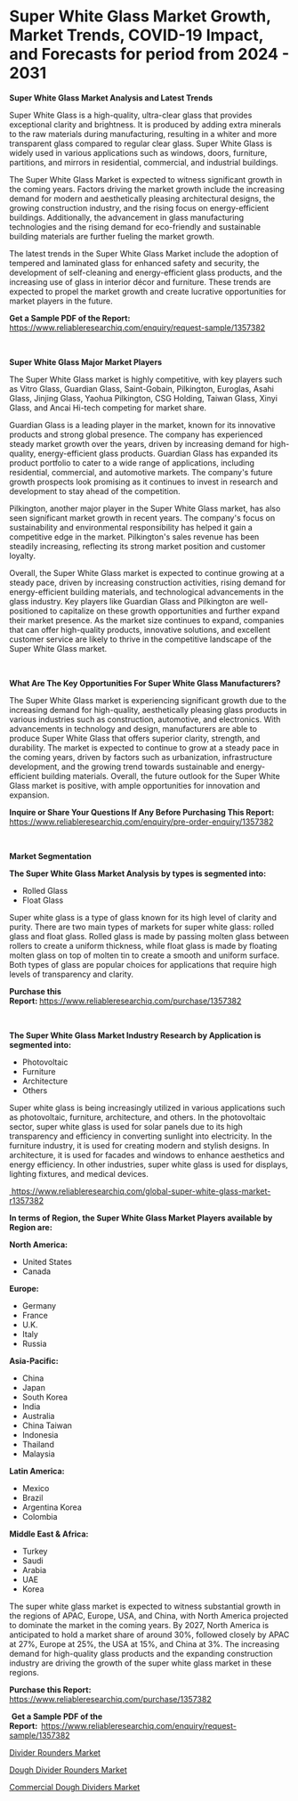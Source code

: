 <p><h1>Super White Glass Market Growth, Market Trends, COVID-19 Impact, and Forecasts for period from 2024 - 2031</h1></p><p><strong>Super White Glass Market Analysis and Latest Trends</strong></p>
<p><p>Super White Glass is a high-quality, ultra-clear glass that provides exceptional clarity and brightness. It is produced by adding extra minerals to the raw materials during manufacturing, resulting in a whiter and more transparent glass compared to regular clear glass. Super White Glass is widely used in various applications such as windows, doors, furniture, partitions, and mirrors in residential, commercial, and industrial buildings.</p><p>The Super White Glass Market is expected to witness significant growth in the coming years. Factors driving the market growth include the increasing demand for modern and aesthetically pleasing architectural designs, the growing construction industry, and the rising focus on energy-efficient buildings. Additionally, the advancement in glass manufacturing technologies and the rising demand for eco-friendly and sustainable building materials are further fueling the market growth.</p><p>The latest trends in the Super White Glass Market include the adoption of tempered and laminated glass for enhanced safety and security, the development of self-cleaning and energy-efficient glass products, and the increasing use of glass in interior décor and furniture. These trends are expected to propel the market growth and create lucrative opportunities for market players in the future.</p></p>
<p><strong>Get a Sample PDF of the Report:&nbsp;</strong> <a href="https://www.reliableresearchiq.com/enquiry/request-sample/1357382">https://www.reliableresearchiq.com/enquiry/request-sample/1357382</a></p>
<p>&nbsp;</p>
<p><strong>Super White Glass Major Market Players</strong></p>
<p><p>The Super White Glass market is highly competitive, with key players such as Vitro Glass, Guardian Glass, Saint-Gobain, Pilkington, Euroglas, Asahi Glass, Jinjing Glass, Yaohua Pilkington, CSG Holding, Taiwan Glass, Xinyi Glass, and Ancai Hi-tech competing for market share. </p><p>Guardian Glass is a leading player in the market, known for its innovative products and strong global presence. The company has experienced steady market growth over the years, driven by increasing demand for high-quality, energy-efficient glass products. Guardian Glass has expanded its product portfolio to cater to a wide range of applications, including residential, commercial, and automotive markets. The company's future growth prospects look promising as it continues to invest in research and development to stay ahead of the competition.</p><p>Pilkington, another major player in the Super White Glass market, has also seen significant market growth in recent years. The company's focus on sustainability and environmental responsibility has helped it gain a competitive edge in the market. Pilkington's sales revenue has been steadily increasing, reflecting its strong market position and customer loyalty.</p><p>Overall, the Super White Glass market is expected to continue growing at a steady pace, driven by increasing construction activities, rising demand for energy-efficient building materials, and technological advancements in the glass industry. Key players like Guardian Glass and Pilkington are well-positioned to capitalize on these growth opportunities and further expand their market presence. As the market size continues to expand, companies that can offer high-quality products, innovative solutions, and excellent customer service are likely to thrive in the competitive landscape of the Super White Glass market.</p></p>
<p>&nbsp;</p>
<p><strong>What Are The Key Opportunities For Super White Glass Manufacturers?</strong></p>
<p><p>The Super White Glass market is experiencing significant growth due to the increasing demand for high-quality, aesthetically pleasing glass products in various industries such as construction, automotive, and electronics. With advancements in technology and design, manufacturers are able to produce Super White Glass that offers superior clarity, strength, and durability. The market is expected to continue to grow at a steady pace in the coming years, driven by factors such as urbanization, infrastructure development, and the growing trend towards sustainable and energy-efficient building materials. Overall, the future outlook for the Super White Glass market is positive, with ample opportunities for innovation and expansion.</p></p>
<p><strong>Inquire or Share Your Questions If Any Before Purchasing This Report:</strong> <a href="https://www.reliableresearchiq.com/enquiry/pre-order-enquiry/1357382">https://www.reliableresearchiq.com/enquiry/pre-order-enquiry/1357382</a></p>
<p>&nbsp;</p>
<p><strong>Market Segmentation</strong></p>
<p><strong>The Super White Glass Market Analysis by types is segmented into:</strong></p>
<p><ul><li>Rolled Glass</li><li>Float Glass</li></ul></p>
<p><p>Super white glass is a type of glass known for its high level of clarity and purity. There are two main types of markets for super white glass: rolled glass and float glass. Rolled glass is made by passing molten glass between rollers to create a uniform thickness, while float glass is made by floating molten glass on top of molten tin to create a smooth and uniform surface. Both types of glass are popular choices for applications that require high levels of transparency and clarity.</p></p>
<p><strong>Purchase this Report:&nbsp;</strong><a href="https://www.reliableresearchiq.com/purchase/1357382">https://www.reliableresearchiq.com/purchase/1357382</a></p>
<p>&nbsp;</p>
<p><strong>The Super White Glass Market Industry Research by Application is segmented into:</strong></p>
<p><ul><li>Photovoltaic</li><li>Furniture</li><li>Architecture</li><li>Others</li></ul></p>
<p><p>Super white glass is being increasingly utilized in various applications such as photovoltaic, furniture, architecture, and others. In the photovoltaic sector, super white glass is used for solar panels due to its high transparency and efficiency in converting sunlight into electricity. In the furniture industry, it is used for creating modern and stylish designs. In architecture, it is used for facades and windows to enhance aesthetics and energy efficiency. In other industries, super white glass is used for displays, lighting fixtures, and medical devices.</p></p>
<p><a href="https://www.reliableresearchiq.com/global-super-white-glass-market-r1357382">&nbsp;https://www.reliableresearchiq.com/global-super-white-glass-market-r1357382</a></p>
<p><strong>In terms of Region, the Super White Glass Market Players available by Region are:</strong></p>
<p>
    <p> <strong> North America: </strong>
        <ul>
            <li>United States</li>
            <li>Canada</li>
        </ul>
        </p> 
    <p> <strong> Europe: </strong>
        <ul>
            <li>Germany</li>
            <li>France</li>
            <li>U.K.</li>
            <li>Italy</li>
            <li>Russia</li>
        </ul>
        </p> 
    <p> <strong> Asia-Pacific: </strong>
        <ul>
            <li>China</li>
            <li>Japan</li>
            <li>South Korea</li>
            <li>India</li>
            <li>Australia</li>
            <li>China Taiwan</li>
            <li>Indonesia</li>
            <li>Thailand</li>
            <li>Malaysia</li>
        </ul>
        </p> 
    <p> <strong> Latin America: </strong>
        <ul>
            <li>Mexico</li>
            <li>Brazil</li>
            <li>Argentina Korea</li>
            <li>Colombia</li>
        </ul>
        </p> 
    <p> <strong> Middle East & Africa: </strong>
        <ul>
            <li>Turkey</li>
            <li>Saudi</li>
            <li>Arabia</li>
            <li>UAE</li>
            <li>Korea</li>
        </ul>
    </p>
    </p>
<p><p>The super white glass market is expected to witness substantial growth in the regions of APAC, Europe, USA, and China, with North America projected to dominate the market in the coming years. By 2027, North America is anticipated to hold a market share of around 30%, followed closely by APAC at 27%, Europe at 25%, the USA at 15%, and China at 3%. The increasing demand for high-quality glass products and the expanding construction industry are driving the growth of the super white glass market in these regions.</p></p>
<p><strong>Purchase this Report: </strong><a href="https://www.reliableresearchiq.com/purchase/1357382">https://www.reliableresearchiq.com/purchase/1357382</a></p>
<p>&nbsp;<strong>Get a Sample PDF of the Report:&nbsp;&nbsp;</strong><a href="https://www.reliableresearchiq.com/enquiry/request-sample/1357382">https://www.reliableresearchiq.com/enquiry/request-sample/1357382</a></p>
<p><strong></strong></p>
<p><p><a href="https://github.com/avakerr6577/Market-Research-Report-List-1/blob/main/divider-rounders-market.md">Divider Rounders Market</a></p><p><a href="https://github.com/jackCarlson644/Market-Research-Report-List-1/blob/main/dough-divider-rounders-market.md">Dough Divider Rounders Market</a></p><p><a href="https://github.com/courtnhaw34343/Market-Research-Report-List-1/blob/main/commercial-dough-dividers-market.md">Commercial Dough Dividers Market</a></p></p>